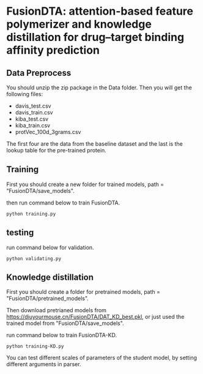# FusionDTA: attention-based feature polymerizer and knowledge distillation for drug–target binding affinity prediction

## Data Preprocess
You should unzip the zip package in the Data folder. Then you will get the following files:
* davis_test.csv
* davis_train.csv
* kiba_test.csv
* kiba_train.csv
* protVec_100d_3grams.csv

The first four are the data from the baseline dataset and the last is the lookup table for the pre-trained protein.

## Training
First you should create a new folder for trained models, path = "FusionDTA/save_models".

then run command below to train FusionDTA.

    python training.py
  
## testing
run command below for validation.

    python validating.py 

## Knowledge distillation
First you should create a folder for pretrained models, path = "FusionDTA/pretrained_models".

Then download pretrianed models from https://diuyourmouse.cn/FusionDTA/DAT_KD_best.pkl, or just used the trained model from "FusionDTA/save_models".

run command below to train FusionDTA-KD.

    python training-KD.py
    
You can test different scales of parameters of the student model, by setting different arguments in parser.
